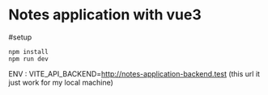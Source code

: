 # Notes application with vue3

#setup

    npm install
    npm run dev

ENV : VITE_API_BACKEND=http://notes-application-backend.test (this url it just work for my local machine)
